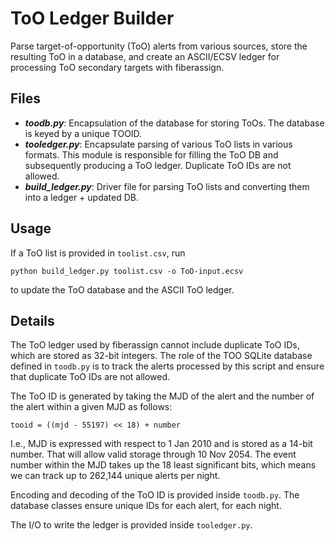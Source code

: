 # ToO Ledger Builder

Parse target-of-opportunity (ToO) alerts from various sources, store the
resulting ToO in a database, and create an ASCII/ECSV ledger for processing ToO
secondary targets with fiberassign.

## Files

- ***toodb.py***: Encapsulation of the database for storing ToOs. The database
  is keyed by a unique TOOID.
- ***tooledger.py***: Encapsulate parsing of various ToO lists in various
  formats. This module is responsible for filling the ToO DB and subsequently
  producing a ToO ledger. Duplicate ToO IDs are not allowed.
- ***build_ledger.py***: Driver file for parsing ToO lists and converting them
  into a ledger + updated DB.

## Usage

If a ToO list is provided in `toolist.csv`, run

```
python build_ledger.py toolist.csv -o ToO-input.ecsv
```

to update the ToO database and the ASCII ToO ledger.

## Details

The ToO ledger used by fiberassign cannot include duplicate ToO IDs, which are
stored as 32-bit integers. The role of the TOO SQLite database defined in
`toodb.py` is to track the alerts processed by this script and ensure that
duplicate ToO IDs are not allowed.

The ToO ID is generated by taking the MJD of the alert and the number of the
alert within a given MJD as follows:

```
tooid = ((mjd - 55197) << 18) + number
```

I.e., MJD is expressed with respect to 1 Jan 2010 and is stored as a 14-bit
number. That will allow valid storage through 10 Nov 2054. The event number
within the MJD takes up the 18 least significant bits, which means we can track
up to 262,144 unique alerts per night.

Encoding and decoding of the ToO ID is provided inside `toodb.py`. The database
classes ensure unique IDs for each alert, for each night.

The I/O to write the ledger is provided inside `tooledger.py`.
